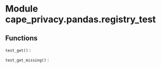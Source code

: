 Module cape_privacy.pandas.registry_test
========================================

Functions
---------

    
`test_get()`
:   

    
`test_get_missing()`
: